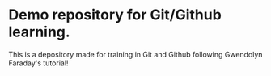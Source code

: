 # Demo repository for Git/Github learning.

This is a depository made for training in Git and Github following Gwendolyn Faraday's tutorial!
